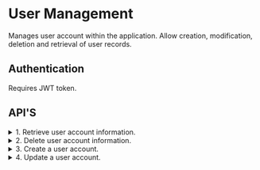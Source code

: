 # User Management

Manages user account within the application. Allow creation, modification, deletion and retrieval of user records.

## Authentication

Requires JWT token.

## API'S

<details>
<summary>1. Retrieve user account information.</summary>

## Endpoint

```
GET    /api/users/<int:user_id>
```

## _Example Request_

```

    let response = await fetch("http://127.0.0.1:8000/users/${user_id}/", {
    method: "GET",
    headers: {
    "Content-Type": "application/json",
    }
    });

    let data = await response.json();
    if (response.status === 200) {
        // Do something
    }

```

## Request Data

| Parameter | Datatype | Description                                | Required |
| --------- | -------- | ------------------------------------------ | -------- |
| user_id   | int      | ID of the user retrieving the information. | Yes      |

## Response format

JSON

## _Example Response_

```

    {
    "id": 123,
    "name": "harry",
    "password": "pbkdf2_sha256$390000$TXnGj7P=",
    "email": "zevero@example.com"
    "address": "london, UK",
    "created_at": "2024-03-20T18:27:52.659Z",
    "status": true,
    "last_login": "2024-03-20T18:27:52.659Z",
    }
```

</details>

<details>
<summary>2. Delete user account information.</summary>

## Endpoint

```
GET    /api/users/<int:user_id>
```

## _Example Request_

```

    let response = await fetch("http://127.0.0.1:8000/users/${user_id}/", {
    method: "DELETE",
    headers: {
    "Content-Type": "application/json",
    }
    });

    let data = await response.json();
    if (response.status === 200) {
        // Do something
    }

```

## Request Data

| Parameter | Datatype | Description                                | Required |
| --------- | -------- | ------------------------------------------ | -------- |
| user_id   | int      | ID of the user retrieving the information. | Yes      |

## Response format

JSON

## _Example Response_

```

    {
    "message": "Account deletion successful."
    }
```

</details>

<details>
<summary>3. Create a user account.</summary>

## Endpoint

```
POST    /api/users/
```

## _Example Request_

```

    let response = await fetch("http://127.0.0.1:8000/users/", {
    method: "POST",
    headers: {
    "Content-Type": "application/json",
    },
    body: JSON.stringify({
        username: e.target.user_name.value,
        password: e.target.user_password.value,
      }),
    });

    let data = await response.json();
    if (response.status === 200) {
        // Do something
    }

```

## Request Data

| Parameter | Datatype | Description                   | Required |
| --------- | -------- | ----------------------------- | -------- |
| username  | string   | Username of the user account. | Yes      |
| password  | string   | Password the user account.    | Yes      |

## Response format

JSON

## _Example Response_

```

    {
    "message": "Account created successful."
    }
```

</details>

<details>
<summary>4. Update a user account.</summary>

## Endpoint

```
PUT    /api/users/<int:user_id>
```

## _Example Request_

```

    let response = await fetch("http://127.0.0.1:8000/users/${user_id}/", {
    method: "PUT",
    headers: {
    "Content-Type": "application/json",
    },
    body: JSON.stringify({
        name: e.target.user_name.value,
        email: e.target.user_email.value,
        address: e.target.user_address.value,
      }),
    });

    let data = await response.json();
    if (response.status === 200) {
        // Do something
    }

```

## Request Data

| Parameter | Datatype | Description                              | Required |
| --------- | -------- | ---------------------------------------- | -------- |
| user_id   | int      | ID of the user updating the information. | Yes      |
| name      | string   | Profile name of the user account.        | Yes      |
| email     | string   | Registered email the user account.       | Yes      |
| address   | string   | Physical address.                        | No       |

## Response format

JSON

## _Example Response_

```

    {
    "message": "Account updated."
    }
```

</details>
